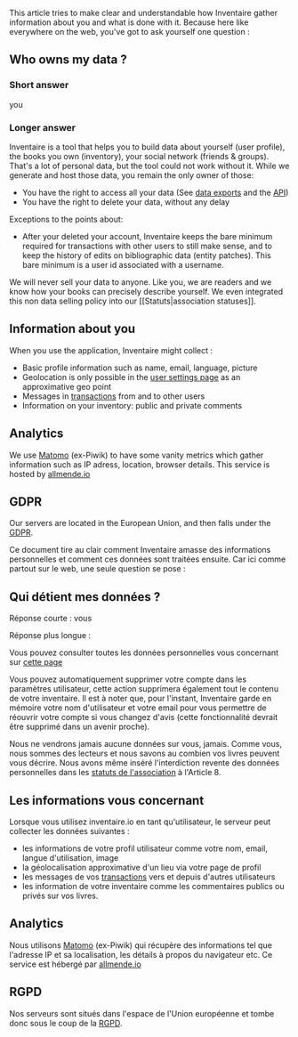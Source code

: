 <!-- LANG:EN, title="Privacy"-->

This article tries to make clear and understandable how Inventaire gather information about you and what is done with it. Because here like everywhere on the web, you've got to ask yourself one question : 

## Who owns my data ?

### Short answer
you

### Longer answer
Inventaire is a tool that helps you to build data about yourself (user profile), the books you own (inventory), your social network (friends & groups). That's a lot of personal data, but the tool could not work without it. While we generate and host those data, you remain the only owner of those: 
* You have the right to access all your data (See [data exports](https://inventaire.io/settings/data) and the [API](https://api.inventaire.io))
* You have the right to delete your data, without any delay

Exceptions to the points about:
* After your deleted your account, Inventaire keeps the bare minimum required for transactions with other users to still make sense, and to keep the history of edits on bibliographic data (entity patches). This bare minimum is a user id associated with a username.

We will never sell your data to anyone. Like you, we are readers and we know how your books can precisely describe yourself. We even integrated this non data selling policy into our [[Statuts|association statuses]].

## Information about you
When you use the application, Inventaire might collect :

- Basic profile information such as name, email, language, picture
- Geolocation is only possible in the [user settings page](https://inventaire.io/settings/profile) as an approximative geo point
- Messages in [transactions](https://inventaire.io/transactions) from and to other users
- Information on your inventory: public and private comments

## Analytics
We use [Matomo](https://matomo.org) (ex-Piwik) to have some vanity metrics which gather information such as IP adress, location, browser details. This service is hosted by [allmende.io](allmende.io)

## GDPR
Our servers are located in the European Union, and then falls under the [GDPR](https://en.wikipedia.org/wiki/General_Data_Protection_Regulation).


<!-- LANG:FR, title="Vie privée"-->

Ce document tire au clair comment Inventaire amasse des informations personnelles et comment ces données sont traitées ensuite. Car ici comme partout sur le web, une seule question se pose :

## Qui détient mes données ?

Réponse courte : vous

Réponse plus longue : 

Vous pouvez consulter toutes les données personnelles vous concernant sur [cette page](https://inventaire.io/api/user/)

Vous pouvez automatiquement supprimer votre compte dans les paramètres utilisateur, cette action supprimera également tout le contenu de votre inventaire. Il est à noter que, pour l'instant, Inventaire garde en mémoire votre nom d'utilisateur et votre email pour vous permettre de réouvrir votre compte si vous changez d'avis (cette fonctionnalité devrait être supprimé dans un avenir proche).

Nous ne vendrons jamais aucune données sur vous, jamais. Comme vous, nous sommes des lecteurs et nous savons au combien vos livres peuvent vous décrire. Nous avons même inséré l'interdiction revente des données personnelles dans les [statuts de l'association](Association) à l'Article 8.

## Les informations vous concernant
Lorsque vous utilisez inventaire.io en tant qu'utilisateur, le serveur peut collecter les données suivantes :

- les informations de votre profil utilisateur comme votre nom, email, langue d'utilisation, image
- la géolocalisation approximative d'un lieu via votre page de profil
- les messages de vos [transactions](https://inventaire.io/transactions) vers et depuis d'autres utilisateurs
- les information de votre inventaire comme les commentaires publics ou privés sur vos livres.

## Analytics
Nous utilisons [Matomo](https://matomo.org) (ex-Piwik) qui récupère des informations tel que l'adresse IP et sa localisation, les détails à propos du navigateur etc. Ce service est hébergé par [allmende.io](allmende.io)

## RGPD
Nos serveurs sont situés dans l'espace de l'Union européenne et tombe donc sous le coup de la [RGPD](https://fr.wikipedia.org/wiki/R%C3%A8glement_g%C3%A9n%C3%A9ral_sur_la_protection_des_donn%C3%A9es).